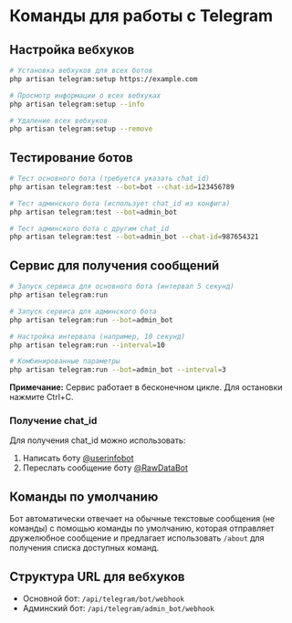 # Команды для работы с Telegram

## Настройка вебхуков

```bash
# Установка вебхуков для всех ботов
php artisan telegram:setup https://example.com

# Просмотр информации о всех вебхуках
php artisan telegram:setup --info

# Удаление всех вебхуков
php artisan telegram:setup --remove
```

## Тестирование ботов

```bash
# Тест основного бота (требуется указать chat_id)
php artisan telegram:test --bot=bot --chat-id=123456789

# Тест админского бота (использует chat_id из конфига)
php artisan telegram:test --bot=admin_bot

# Тест админского бота с другим chat_id
php artisan telegram:test --bot=admin_bot --chat-id=987654321
```

## Сервис для получения сообщений

```bash
# Запуск сервиса для основного бота (интервал 5 секунд)
php artisan telegram:run

# Запуск сервиса для админского бота
php artisan telegram:run --bot=admin_bot

# Настройка интервала (например, 10 секунд)
php artisan telegram:run --interval=10

# Комбинированные параметры
php artisan telegram:run --bot=admin_bot --interval=3
```

**Примечание:** Сервис работает в бесконечном цикле. Для остановки нажмите Ctrl+C.

### Получение chat_id

Для получения chat_id можно использовать:
1. Написать боту [@userinfobot](https://t.me/userinfobot)
2. Переслать сообщение боту [@RawDataBot](https://t.me/RawDataBot)

## Команды по умолчанию

Бот автоматически отвечает на обычные текстовые сообщения (не команды) с помощью команды по умолчанию, которая отправляет дружелюбное сообщение и предлагает использовать `/about` для получения списка доступных команд.

## Структура URL для вебхуков

- Основной бот: `/api/telegram/bot/webhook`
- Админский бот: `/api/telegram/admin_bot/webhook`
